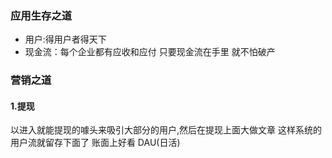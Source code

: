 
### 应用生存之道
   * 用户:得用户者得天下
   * 现金流：每个企业都有应收和应付 只要现金流在手里 就不怕破产
   

### 营销之道

   #### 1.提现
   以进入就能提现的噱头来吸引大部分的用户,然后在提现上面大做文章 这样系统的用户流就留存下面了 账面上好看 DAU(日活)